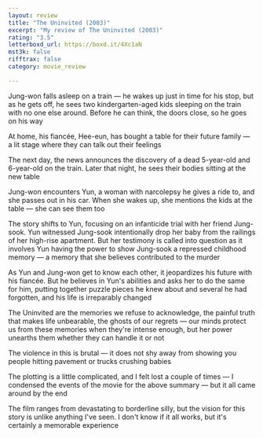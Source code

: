 ```yaml
---
layout: review
title: "The Uninvited (2003)"
excerpt: "My review of The Uninvited (2003)"
rating: "3.5"
letterboxd_url: https://boxd.it/4Xc1aN
mst3k: false
rifftrax: false
category: movie_review

---
```


Jung-won falls asleep on a train — he wakes up just in time for his stop, but as he gets off, he sees two kindergarten-aged kids sleeping on the train with no one else around. Before he can think, the doors close, so he goes on his way

At home, his fiancée, Hee-eun, has bought a table for their future family — a lit stage where they can talk out their feelings

The next day, the news announces the discovery of a dead 5-year-old and 6-year-old on the train. Later that night, he sees their bodies sitting at the new table

Jung-won encounters Yun, a woman with narcolepsy he gives a ride to, and she passes out in his car. When she wakes up, she mentions the kids at the table — she can see them too

The story shifts to Yun, focusing on an infanticide trial with her friend Jung-sook. Yun witnessed Jung-sook intentionally drop her baby from the railings of her high-rise apartment. But her testimony is called into question as it involves Yun having the power to show Jung-sook a repressed childhood memory — a memory that she believes contributed to the murder

As Yun and Jung-won get to know each other, it jeopardizes his future with his fiancée. But he believes in Yun's abilities and asks her to do the same for him, putting together puzzle pieces he knew about and several he had forgotten, and his life is irreparably changed

The Uninvited are the memories we refuse to acknowledge, the painful truth that makes life unbearable, the ghosts of our regrets — our minds protect us from these memories when they're intense enough, but her power unearths them whether they can handle it or not

The violence in this is brutal — it does not shy away from showing you people hitting pavement or trucks crushing babies

The plotting is a little complicated, and I felt lost a couple of times — I condensed the events of the movie for the above summary — but it all came around by the end

The film ranges from devastating to borderline silly, but the vision for this story is unlike anything I've seen. I don't know if it all works, but it's certainly a memorable experience